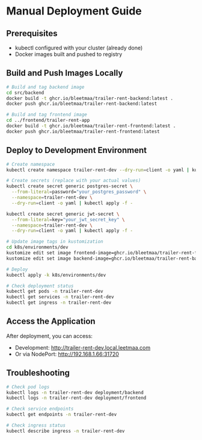 # Manual Deployment Guide

## Prerequisites
- kubectl configured with your cluster (already done)
- Docker images built and pushed to registry

## Build and Push Images Locally

```bash
# Build and tag backend image
cd src/backend
docker build -t ghcr.io/bleetmaa/trailer-rent-backend:latest .
docker push ghcr.io/bleetmaa/trailer-rent-backend:latest

# Build and tag frontend image
cd ../frontend/trailer-rent-app
docker build -t ghcr.io/bleetmaa/trailer-rent-frontend:latest .
docker push ghcr.io/bleetmaa/trailer-rent-frontend:latest
```

## Deploy to Development Environment

```bash
# Create namespace
kubectl create namespace trailer-rent-dev --dry-run=client -o yaml | kubectl apply -f -

# Create secrets (replace with your actual values)
kubectl create secret generic postgres-secret \
  --from-literal=password="your_postgres_password" \
  --namespace=trailer-rent-dev \
  --dry-run=client -o yaml | kubectl apply -f -

kubectl create secret generic jwt-secret \
  --from-literal=key="your_jwt_secret_key" \
  --namespace=trailer-rent-dev \
  --dry-run=client -o yaml | kubectl apply -f -

# Update image tags in kustomization
cd k8s/environments/dev
kustomize edit set image frontend-image=ghcr.io/bleetmaa/trailer-rent-frontend:latest
kustomize edit set image backend-image=ghcr.io/bleetmaa/trailer-rent-backend:latest

# Deploy
kubectl apply -k k8s/environments/dev

# Check deployment status
kubectl get pods -n trailer-rent-dev
kubectl get services -n trailer-rent-dev
kubectl get ingress -n trailer-rent-dev
```

## Access the Application

After deployment, you can access:
- Development: http://trailer-rent-dev.local.leetmaa.com
- Or via NodePort: http://192.168.1.66:31720

## Troubleshooting

```bash
# Check pod logs
kubectl logs -n trailer-rent-dev deployment/backend
kubectl logs -n trailer-rent-dev deployment/frontend

# Check service endpoints
kubectl get endpoints -n trailer-rent-dev

# Check ingress status
kubectl describe ingress -n trailer-rent-dev
```
